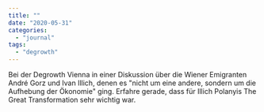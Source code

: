 ```yaml
---
title: ""
date: "2020-05-31"
categories: 
  - "journal"
tags: 
  - "degrowth"
---
```


Bei der Degrowth Vienna in einer Diskussion über die Wiener Emigranten André Gorz und Ivan Illich, denen es "nicht um eine andere, sondern um die Aufhebung der Ökonomie" ging. Erfahre gerade, dass für Illich Polanyis The Great Transformation sehr wichtig war.
